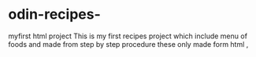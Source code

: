 # odin-recipes-
myfirst html project
This is my first recipes project which include menu of foods and made from step by step procedure
these only made form html ,   